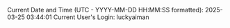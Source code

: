 Current Date and Time (UTC - YYYY-MM-DD HH:MM:SS formatted): 2025-03-25 03:44:01
Current User's Login: luckyaiman
